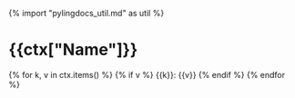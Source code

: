 {% import "pylingdocs_util.md" as util %}
# {{ctx["Name"]}}

{% for k, v in ctx.items() %}
    {% if v %}
        {{k}}: {{v}}
    {% endif %}
{% endfor %}